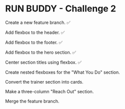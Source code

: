# RUN BUDDY - Challenge 2

Create a new feature branch. ✅

Add flexbox to the header. ✅

Add flexbox to the footer. ✅

Add flexbox to the hero section. ✅

Center section titles using flexbox. ✅

Create nested flexboxes for the "What You Do" section. 

Convert the trainer section into cards.

Make a three-column "Reach Out" section.

Merge the feature branch.